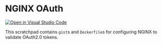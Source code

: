 # NGINX OAuth

[![Open in Visual Studio Code](https://open.vscode.dev/badges/open-in-vscode.svg)](vscode://ms-vscode-remote.remote-containers/cloneInVolume?url=git@github.com:bryant-finney/nginx-oauth.git)

This scratchpad contains `gist`s and `Dockerfile`s for configuring NGINX to validate
OAuth2.0 tokens.
